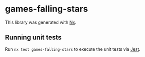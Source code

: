 # games-falling-stars

This library was generated with [Nx](https://nx.dev).

## Running unit tests

Run `nx test games-falling-stars` to execute the unit tests via [Jest](https://jestjs.io).
